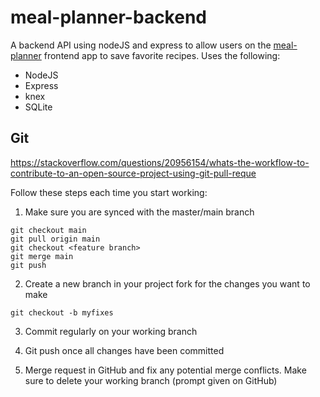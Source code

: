 # meal-planner-backend

A backend API using nodeJS and express to allow users on the [meal-planner](https://github.com/mcfrr3/meal-planner) frontend app to save favorite recipes. 
Uses the following:
- NodeJS
- Express
- knex 
- SQLite

## Git 

https://stackoverflow.com/questions/20956154/whats-the-workflow-to-contribute-to-an-open-source-project-using-git-pull-reque

Follow these steps each time you start working:

1. Make sure you are synced with the master/main branch 

```
git checkout main
git pull origin main
git checkout <feature branch>
git merge main
git push
```

2. Create a new branch in your project fork for the changes you want to make

```
git checkout -b myfixes
```

3. Commit regularly on your working branch

4. Git push once all changes have been committed

5. Merge request in GitHub and fix any potential merge conflicts. Make sure to delete your working branch (prompt given on GitHub)